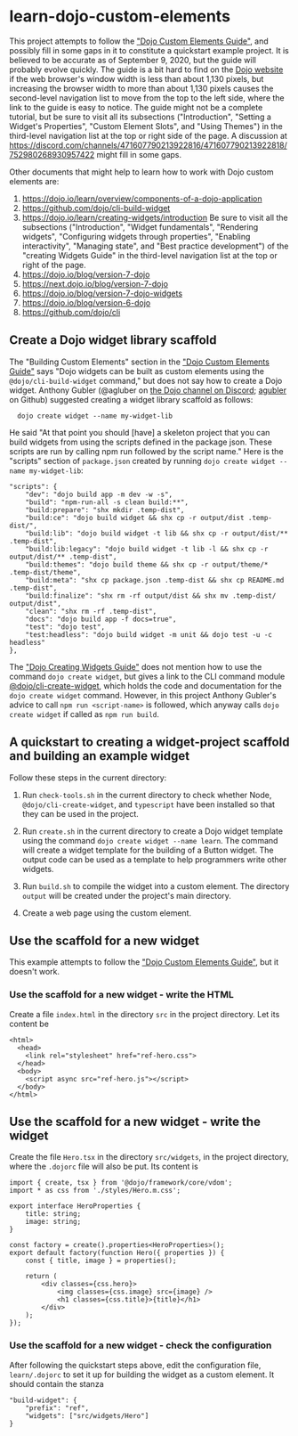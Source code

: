 # learn-dojo-custom-elements

This project attempts to follow the
["Dojo Custom Elements
Guide"](https://dojo.io/learn/custom-elements/introduction),
and possibly fill in some gaps in it to constitute a quickstart example project.
It is believed to be accurate as of September 9, 2020,
but the guide will probably evolve quickly.
The guide is a bit hard to find on the [Dojo website](https://dojo.io/)
if the web browser's window width is less than about 1,130 pixels,
but increasing the browser width to more than about 1,130 pixels
causes the second-level navigation list to move from the top to the left side,
where the link to the guide is easy to notice.
The guide might not be a complete tutorial, but
be sure to visit all its subsections ("Introduction",
"Setting a Widget's Properties", "Custom Element Slots", and "Using Themes")
in the third-level navigation list at the top or right side of the page.
A discussion at
https://discord.com/channels/471607790213922816/471607790213922818/752980268930957422
might fill in some gaps.

Other documents that might help to learn how to work with
Dojo custom elements are:

1. https://dojo.io/learn/overview/components-of-a-dojo-application
2. https://github.com/dojo/cli-build-widget
3. https://dojo.io/learn/creating-widgets/introduction
Be sure to visit all the subsections ("Introduction", "Widget fundamentals",
"Rendering widgets", "Configuring widgets through properties",
"Enabling interactivity", "Managing state", and "Best practice development")
of the "creating Widgets Guide" in the third-level navigation list
at the top or right of the page.
4. https://dojo.io/blog/version-7-dojo
5. https://next.dojo.io/blog/version-7-dojo
6. https://dojo.io/blog/version-7-dojo-widgets
7. https://dojo.io/blog/version-6-dojo
8. https://github.com/dojo/cli

## Create a Dojo widget library scaffold

The "Building Custom Elements" section in the
["Dojo Custom Elements
Guide"](https://dojo.io/learn/custom-elements/introduction)
says "Dojo widgets can be built as custom elements
using the `@dojo/cli-build-widget` command,"
but does not say how to create a Dojo widget.
Anthony Gubler (@agluber on
[the Dojo channel on Discord](https://discord.com/channels/471607790213922816/471607790213922818);
[agubler](https://github.com/agubler) on Github)
suggested creating a widget library scaffold as follows:
```  npm i -g cli-create-widget
  dojo create widget --name my-widget-lib
```
He said "At that point you should [have] a skeleton project
that you can build widgets from using the scripts defined in the package json.
These scripts are run by calling npm run followed by the script name."
Here is the "scripts" section of `package.json` created by running
`dojo create widget --name my-widget-lib`:
```
"scripts": {
	"dev": "dojo build app -m dev -w -s",
	"build": "npm-run-all -s clean build:**",
	"build:prepare": "shx mkdir .temp-dist",
	"build:ce": "dojo build widget && shx cp -r output/dist .temp-dist/",
	"build:lib": "dojo build widget -t lib && shx cp -r output/dist/** .temp-dist",
	"build:lib:legacy": "dojo build widget -t lib -l && shx cp -r output/dist/** .temp-dist",
	"build:themes": "dojo build theme && shx cp -r output/theme/* .temp-dist/theme",
	"build:meta": "shx cp package.json .temp-dist && shx cp README.md .temp-dist",
	"build:finalize": "shx rm -rf output/dist && shx mv .temp-dist/ output/dist",
	"clean": "shx rm -rf .temp-dist",
	"docs": "dojo build app -f docs=true",
	"test": "dojo test",
	"test:headless": "dojo build widget -m unit && dojo test -u -c headless"
},
```


The ["Dojo Creating Widgets
Guide"](https://dojo.io/learn/creating-widgets/introduction)
does not mention how to use the command `dojo create widget`,
but gives a link to the CLI command module
[@dojo/cli-create-widget](https://github.com/dojo/cli-create-widget),
which holds the code and documentation for the `dojo create widget` command.
However, in this project Anthony Gubler's advice to call
`npm run <script-name>` is followed, which anyway calls `dojo create widget`
if called as `npm run build`.

## A quickstart to creating a widget-project scaffold and building an example widget

Follow these steps in the current directory:

1. Run `check-tools.sh` in the current directory to check whether Node,
`@dojo/cli-create-widget`, and `typescript` have been installed so
that they can be used in the project.

2. Run `create.sh` in the current directory to create
a Dojo widget template using the command
`dojo create widget --name learn`.
The command will create a widget template for the building of a Button widget.
The output code can be used as a template to help programmers write
other widgets.

4. Run `build.sh` to compile the widget into a custom element.
The directory `output` will be created under the project's main directory.

5. Create a web page using the custom element.

## Use the scaffold for a new widget

This example attempts to follow the ["Dojo Custom Elements
Guide"](https://dojo.io/learn/custom-elements/introduction),
but it doesn't work.

### Use the scaffold for a new widget - write the HTML

Create a file `index.html` in the directory `src` in the project directory.
Let its content be
```
<html>
  <head>
    <link rel="stylesheet" href="ref-hero.css">
  </head>
  <body>
    <script async src="ref-hero.js"></script>
  </body>
</html>
```

## Use the scaffold for a new widget - write the widget

Create the file `Hero.tsx` in the directory `src/widgets`,
in the project directory, where the `.dojorc` file will also be put.
Its content is
```
import { create, tsx } from '@dojo/framework/core/vdom';
import * as css from './styles/Hero.m.css';

export interface HeroProperties {
    title: string;
    image: string;
}

const factory = create().properties<HeroProperties>();
export default factory(function Hero({ properties }) {
    const { title, image } = properties();

    return (
        <div classes={css.hero}>
            <img classes={css.image} src={image} />
            <h1 classes={css.title}>{title}</h1>
        </div>
    );
});
```

### Use the scaffold for a new widget - check the configuration

After following the quickstart steps above,
edit the configuration file, `learn/.dojorc`
to set it up for building the widget as a custom element.
It should contain the stanza
```
"build-widget": {
    "prefix": "ref",
    "widgets": ["src/widgets/Hero"]
}
```
